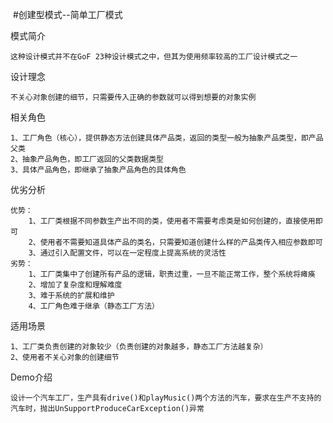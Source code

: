 
  #创建型模式--简单工厂模式
 
   模式简介
   
    这种设计模式并不在GoF 23种设计模式之中，但其为使用频率较高的工厂设计模式之一
    
   设计理念
   
    不关心对象创建的细节，只需要传入正确的参数就可以得到想要的对象实例
    
   相关角色
   
    1、工厂角色（核心），提供静态方法创建具体产品类，返回的类型一般为抽象产品类型，即产品父类
    2、抽象产品角色，即工厂返回的父类数据类型
    3、具体产品角色，即继承了抽象产品角色的具体角色
    
   优劣分析
   
    优势：
        1、工厂类根据不同参数生产出不同的类，使用者不需要考虑类是如何创建的，直接使用即可
        2、使用者不需要知道具体产品的类名，只需要知道创建什么样的产品类传入相应参数即可
        3、通过引入配置文件，可以在一定程度上提高系统的灵活性
    劣势：
        1、工厂类集中了创建所有产品的逻辑，职责过重，一旦不能正常工作，整个系统将瘫痪
        2、增加了复杂度和理解难度
        3、难于系统的扩展和维护
        4、工厂角色难于继承（静态工厂方法）
    
   适用场景
   
    1、工厂类负责创建的对象较少（负责创建的对象越多，静态工厂方法越复杂） 
    2、使用者不关心对象的创建细节
   
   Demo介绍
   
    设计一个汽车工厂，生产具有drive()和playMusic()两个方法的汽车，要求在生产不支持的汽车时，抛出UnSupportProduceCarException()异常
   
   

   
